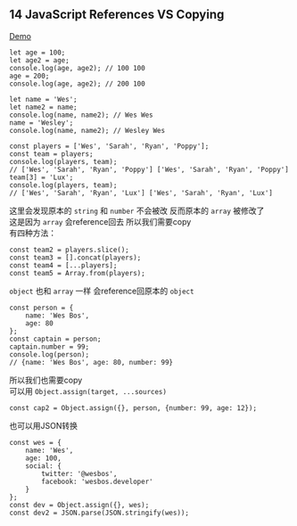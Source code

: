 ## 14 JavaScript References VS Copying

[Demo](https://joannewsj.github.io/JavaScript30/14%20-%20JavaScript%20References%20VS%20Copying/)

```
let age = 100;
let age2 = age;
console.log(age, age2); // 100 100
age = 200;
console.log(age, age2); // 200 100
```

```
let name = 'Wes';
let name2 = name;
console.log(name, name2); // Wes Wes
name = 'Wesley';
console.log(name, name2); // Wesley Wes
```

```
const players = ['Wes', 'Sarah', 'Ryan', 'Poppy'];
const team = players;
console.log(players, team);
// ['Wes', 'Sarah', 'Ryan', 'Poppy'] ['Wes', 'Sarah', 'Ryan', 'Poppy']
team[3] = 'Lux';
console.log(players, team);
// ['Wes', 'Sarah', 'Ryan', 'Lux'] ['Wes', 'Sarah', 'Ryan', 'Lux']
```
这里会发现原本的 `string` 和 `number` 不会被改 反而原本的 `array` 被修改了  
这是因为 `array` 会reference回去 所以我们需要copy  
有四种方法：  

```
const team2 = players.slice();
const team3 = [].concat(players);
const team4 = [...players];
const team5 = Array.from(players);
```

`object` 也和 `array` 一样 会reference回原本的 `object`  
```
const person = {
    name: 'Wes Bos',
    age: 80
};
const captain = person;
captain.number = 99;
console.log(person);
// {name: 'Wes Bos', age: 80, number: 99}
```
所以我们也需要copy  
可以用 `Object.assign(target, ...sources)`
```
const cap2 = Object.assign({}, person, {number: 99, age: 12});
```
也可以用JSON转换  
```
const wes = {
    name: 'Wes',
    age: 100,
    social: {
        twitter: '@wesbos',
        facebook: 'wesbos.developer'
    }
};
const dev = Object.assign({}, wes);
const dev2 = JSON.parse(JSON.stringify(wes));
```
